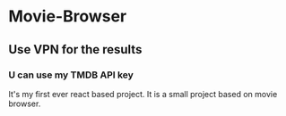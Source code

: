 # Movie-Browser
## Use VPN for the results 
### U can use my TMDB API key 
It's my first ever react based project. It is a small project based on movie browser. 
